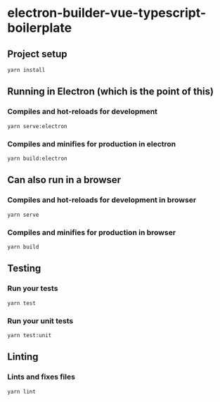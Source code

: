 # electron-builder-vue-typescript-boilerplate

## Project setup
```
yarn install
```

## Running in Electron (which is the point of this)

### Compiles and hot-reloads for development
```
yarn serve:electron
```

### Compiles and minifies for production in electron
```
yarn build:electron
```


## Can also run in a browser

### Compiles and hot-reloads for development in browser
```
yarn serve
```

### Compiles and minifies for production in browser
```
yarn build
```

## Testing

### Run your tests
```
yarn test
```


### Run your unit tests
```
yarn test:unit
```

## Linting

### Lints and fixes files
```
yarn lint
```

